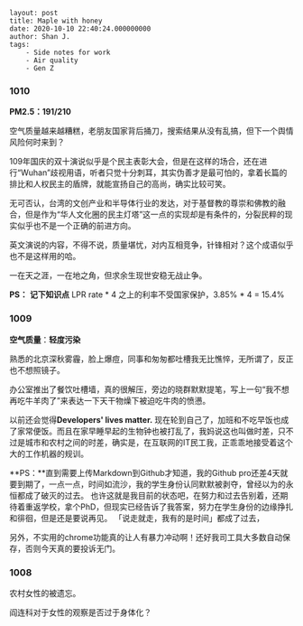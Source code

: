 ```
layout: post
title: Maple with honey
date: 2020-10-10 22:40:24.000000000
author: Shan J.
tags:
    - Side notes for work
    - Air quality
    - Gen Z
```

### 1010

**PM2.5：191/210**

空气质量越来越糟糕，老朋友国家背后捅刀，搜索结果从没有乱搞，但下一个舆情风险何时来到？

109年国庆的双十演说似乎是个民主表彰大会，但是在这样的场合，还在进行“Wuhan”歧视用语，听者只觉十分刺耳，其实伪善才是最可怕的，拿着长篇的排比和人权民主的盾牌，就能宣扬自己的高尚，确实比较可笑。

无可否认，台湾的文创产业和半导体行业的发达，对于基督教的尊崇和佛教的融合，但是作为“华人文化圈的民主灯塔”这一点的实现却是有条件的，分裂民粹的现实似乎也不是一个正确的前进方向。

英文演说的内容，不得不说，质量堪忧，对内互相竞争，针锋相对？这个成语似乎也不是这样用的哈。

一在天之涯，一在地之角，但求余生现世安稳无战止争。

**PS：** **记下知识点** LPR rate * 4 之上的利率不受国家保护，3.85% * 4 = 15.4%

### 1009

**空气质量**：**轻度污染**

熟悉的北京深秋雾霾，脸上爆痘，同事和匆匆都吐槽我无比憔悴，无所谓了，反正也不想照镜子。

办公室推出了餐饮吐槽墙，真的很解压，旁边的晓群默默提笔，写上一句“我不想再吃牛羊肉了”来表达一下天干物燥下被迫吃牛肉的愤懑。

以前还会觉得**Developers' lives matter.** 现在轮到自己了，加班和不吃早饭也成了家常便饭。而且在家早睡早起的生物钟也被打乱了，我妈说这也叫做时差，只不过是城市和农村之间的时差，确实是，在互联网的IT民工我，正乖乖地接受着这个大的工作机器的规训。

**PS：**直到需要上传Markdown到Github才知道，我的Github pro还差4天就要到期了，一点一点，时间如流沙，我的学生身份认同默默被剥夺，曾经以为的永恒都成了破灭的过去。 也许这就是我目前的状态吧，在努力和过去告别着，还期待着重返学校，拿个PhD，但现实已经告诉了我答案，努力在学生身份的边缘挣扎和徘徊，但是还是要说再见。 「说走就走，我有的是时间」都成了过去，

另外，不实用的chrome功能真的让人有暴力冲动啊！还好我司工具大多数自动保存，否则今天真的要投诉无门。

### 1008

农村女性的被遗忘。

阎连科对于女性的观察是否过于身体化？ 



